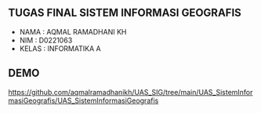 ## TUGAS FINAL SISTEM INFORMASI GEOGRAFIS
- NAMA  : AQMAL RAMADHANI KH
- NIM   : D0221063
- KELAS : INFORMATIKA A
## DEMO
https://github.com/aqmalramadhanikh/UAS_SIG/tree/main/UAS_SistemInformasiGeografis/UAS_SistemInformasiGeografis
